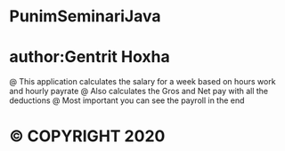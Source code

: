 # PunimSeminariJava
# author:Gentrit Hoxha  
@ This application calculates the salary for a week based on hours work and hourly payrate
@ Also calculates the Gros and Net pay with all the deductions
@ Most important you can see the payroll in the end
# © COPYRIGHT 2020 
